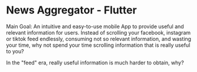 # News Aggregator - Flutter

Main Goal: An intuitive and easy-to-use mobile App to provide useful and relevant information for users. Instead of scrolling your facebook, instagram or tiktok feed endlessly, consuming not so relevant information, and wasting your time, why not spend your time scrolling information that is really useful to you? 

In the "feed" era, really useful information is much harder to obtain, why?
